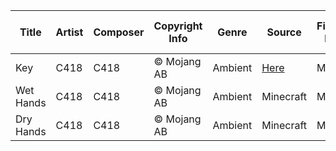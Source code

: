 | Title      | Artist | Composer | Copyright Info | Genre   | Source  | File/Audio Format | Channels | Sample Rate | Bits per Sample | Duration  |
|------------|--------|----------|-----------------|---------|---------|---------------------|----------|-------------|-----------------|-----------|
| Key        | C418   | C418     | © Mojang AB     | Ambient | [Here](https://downloads.khinsider.com/game-soundtracks/album/minecraft) | MP3                 | Stereo   | 44.1 kHz    | 16 bit          | 1:04 min  |
| Wet Hands  | C418   | C418     | © Mojang AB     | Ambient | Minecraft | MP3                 | Stereo   | 44.1 kHz    | 16 bit          | 1:30 min  |
| Dry Hands  | C418   | C418     | © Mojang AB     | Ambient | Minecraft | MP3                 | Stereo   | 44.1 kHz    | 16 bit          | 1:07 min  |

